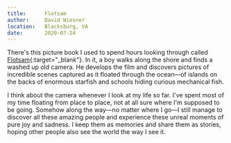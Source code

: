 ```yaml
---
title:      Flotsam
author:     David Wiesner
location:   Blacksburg, VA
date:       2020-07-24
---
```


There's this picture book I used to spend hours looking through called [Flotsam](https://www.goodreads.com/book/show/138070.Flotsam){:target="_blank"}. In it, a boy walks along the shore and finds a washed up old camera. He develops the film and discovers pictures of incredible scenes captured as it floated through the ocean—of islands on the backs of enormous starfish and schools hiding curious mechanical fish.

I think about the camera whenever I look at my life so far. I've spent most of my time floating from place to place, not at all sure where I'm supposed to be going. Somehow along the way—no matter where I go—I still manage to discover all these amazing people and experience these unreal moments of pure joy and sadness. I keep them as memories and share them as stories, hoping other people also see the world the way I see it.